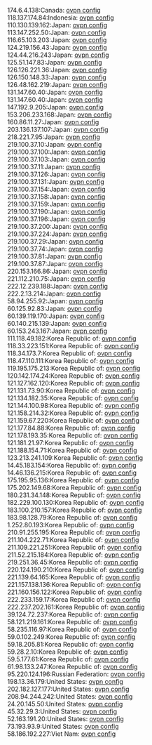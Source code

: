 174.6.4.138:Canada: [ovpn config](vpn/174_6_4_138.ovpn)  
118.137.174.84:Indonesia: [ovpn config](vpn/118_137_174_84.ovpn)  
110.130.139.162:Japan: [ovpn config](vpn/110_130_139_162.ovpn)  
113.147.252.50:Japan: [ovpn config](vpn/113_147_252_50.ovpn)  
116.65.103.203:Japan: [ovpn config](vpn/116_65_103_203.ovpn)  
124.219.156.43:Japan: [ovpn config](vpn/124_219_156_43.ovpn)  
124.44.216.243:Japan: [ovpn config](vpn/124_44_216_243.ovpn)  
125.51.147.83:Japan: [ovpn config](vpn/125_51_147_83.ovpn)  
126.126.221.36:Japan: [ovpn config](vpn/126_126_221_36.ovpn)  
126.150.148.33:Japan: [ovpn config](vpn/126_150_148_33.ovpn)  
126.48.162.219:Japan: [ovpn config](vpn/126_48_162_219.ovpn)  
131.147.60.40:Japan: [ovpn config](vpn/131_147_60_40.ovpn)  
131.147.60.40:Japan: [ovpn config](vpn/131_147_60_40.ovpn)  
147.192.9.205:Japan: [ovpn config](vpn/147_192_9_205.ovpn)  
153.206.233.168:Japan: [ovpn config](vpn/153_206_233_168.ovpn)  
160.86.11.27:Japan: [ovpn config](vpn/160_86_11_27.ovpn)  
203.136.137.107:Japan: [ovpn config](vpn/203_136_137_107.ovpn)  
218.221.7.95:Japan: [ovpn config](vpn/218_221_7_95.ovpn)  
219.100.37.10:Japan: [ovpn config](vpn/219_100_37_10.ovpn)  
219.100.37.100:Japan: [ovpn config](vpn/219_100_37_100.ovpn)  
219.100.37.103:Japan: [ovpn config](vpn/219_100_37_103.ovpn)  
219.100.37.11:Japan: [ovpn config](vpn/219_100_37_11.ovpn)  
219.100.37.126:Japan: [ovpn config](vpn/219_100_37_126.ovpn)  
219.100.37.131:Japan: [ovpn config](vpn/219_100_37_131.ovpn)  
219.100.37.154:Japan: [ovpn config](vpn/219_100_37_154.ovpn)  
219.100.37.158:Japan: [ovpn config](vpn/219_100_37_158.ovpn)  
219.100.37.159:Japan: [ovpn config](vpn/219_100_37_159.ovpn)  
219.100.37.190:Japan: [ovpn config](vpn/219_100_37_190.ovpn)  
219.100.37.196:Japan: [ovpn config](vpn/219_100_37_196.ovpn)  
219.100.37.200:Japan: [ovpn config](vpn/219_100_37_200.ovpn)  
219.100.37.224:Japan: [ovpn config](vpn/219_100_37_224.ovpn)  
219.100.37.29:Japan: [ovpn config](vpn/219_100_37_29.ovpn)  
219.100.37.74:Japan: [ovpn config](vpn/219_100_37_74.ovpn)  
219.100.37.81:Japan: [ovpn config](vpn/219_100_37_81.ovpn)  
219.100.37.87:Japan: [ovpn config](vpn/219_100_37_87.ovpn)  
220.153.166.86:Japan: [ovpn config](vpn/220_153_166_86.ovpn)  
221.112.210.75:Japan: [ovpn config](vpn/221_112_210_75.ovpn)  
222.12.239.188:Japan: [ovpn config](vpn/222_12_239_188.ovpn)  
222.2.13.214:Japan: [ovpn config](vpn/222_2_13_214.ovpn)  
58.94.255.92:Japan: [ovpn config](vpn/58_94_255_92.ovpn)  
60.125.92.83:Japan: [ovpn config](vpn/60_125_92_83.ovpn)  
60.139.119.170:Japan: [ovpn config](vpn/60_139_119_170.ovpn)  
60.140.215.139:Japan: [ovpn config](vpn/60_140_215_139.ovpn)  
60.153.243.167:Japan: [ovpn config](vpn/60_153_243_167.ovpn)  
111.118.49.182:Korea Republic of: [ovpn config](vpn/111_118_49_182.ovpn)  
118.33.223.151:Korea Republic of: [ovpn config](vpn/118_33_223_151.ovpn)  
118.34.173.7:Korea Republic of: [ovpn config](vpn/118_34_173_7.ovpn)  
118.47.110.111:Korea Republic of: [ovpn config](vpn/118_47_110_111.ovpn)  
119.195.175.213:Korea Republic of: [ovpn config](vpn/119_195_175_213.ovpn)  
120.142.174.24:Korea Republic of: [ovpn config](vpn/120_142_174_24.ovpn)  
121.127.162.120:Korea Republic of: [ovpn config](vpn/121_127_162_120.ovpn)  
121.131.73.90:Korea Republic of: [ovpn config](vpn/121_131_73_90.ovpn)  
121.134.182.35:Korea Republic of: [ovpn config](vpn/121_134_182_35.ovpn)  
121.144.100.98:Korea Republic of: [ovpn config](vpn/121_144_100_98.ovpn)  
121.158.214.32:Korea Republic of: [ovpn config](vpn/121_158_214_32.ovpn)  
121.159.67.220:Korea Republic of: [ovpn config](vpn/121_159_67_220.ovpn)  
121.177.84.88:Korea Republic of: [ovpn config](vpn/121_177_84_88.ovpn)  
121.178.193.35:Korea Republic of: [ovpn config](vpn/121_178_193_35.ovpn)  
121.181.21.97:Korea Republic of: [ovpn config](vpn/121_181_21_97.ovpn)  
121.188.154.71:Korea Republic of: [ovpn config](vpn/121_188_154_71.ovpn)  
123.213.241.109:Korea Republic of: [ovpn config](vpn/123_213_241_109.ovpn)  
14.45.183.154:Korea Republic of: [ovpn config](vpn/14_45_183_154.ovpn)  
14.46.136.215:Korea Republic of: [ovpn config](vpn/14_46_136_215.ovpn)  
175.195.95.136:Korea Republic of: [ovpn config](vpn/175_195_95_136.ovpn)  
175.202.149.68:Korea Republic of: [ovpn config](vpn/175_202_149_68.ovpn)  
180.231.34.148:Korea Republic of: [ovpn config](vpn/180_231_34_148.ovpn)  
182.229.100.130:Korea Republic of: [ovpn config](vpn/182_229_100_130.ovpn)  
183.100.210.157:Korea Republic of: [ovpn config](vpn/183_100_210_157.ovpn)  
183.98.128.79:Korea Republic of: [ovpn config](vpn/183_98_128_79.ovpn)  
1.252.80.193:Korea Republic of: [ovpn config](vpn/1_252_80_193.ovpn)  
210.91.255.195:Korea Republic of: [ovpn config](vpn/210_91_255_195.ovpn)  
211.104.222.71:Korea Republic of: [ovpn config](vpn/211_104_222_71.ovpn)  
211.109.221.251:Korea Republic of: [ovpn config](vpn/211_109_221_251.ovpn)  
211.52.215.184:Korea Republic of: [ovpn config](vpn/211_52_215_184.ovpn)  
219.251.36.45:Korea Republic of: [ovpn config](vpn/219_251_36_45.ovpn)  
220.124.190.210:Korea Republic of: [ovpn config](vpn/220_124_190_210.ovpn)  
221.139.64.165:Korea Republic of: [ovpn config](vpn/221_139_64_165.ovpn)  
221.157.138.136:Korea Republic of: [ovpn config](vpn/221_157_138_136.ovpn)  
221.160.156.122:Korea Republic of: [ovpn config](vpn/221_160_156_122.ovpn)  
222.233.159.17:Korea Republic of: [ovpn config](vpn/222_233_159_17.ovpn)  
222.237.202.161:Korea Republic of: [ovpn config](vpn/222_237_202_161.ovpn)  
39.124.72.237:Korea Republic of: [ovpn config](vpn/39_124_72_237.ovpn)  
58.121.219.161:Korea Republic of: [ovpn config](vpn/58_121_219_161.ovpn)  
58.235.116.97:Korea Republic of: [ovpn config](vpn/58_235_116_97.ovpn)  
59.0.102.249:Korea Republic of: [ovpn config](vpn/59_0_102_249.ovpn)  
59.18.205.81:Korea Republic of: [ovpn config](vpn/59_18_205_81.ovpn)  
59.28.2.10:Korea Republic of: [ovpn config](vpn/59_28_2_10.ovpn)  
59.5.177.61:Korea Republic of: [ovpn config](vpn/59_5_177_61.ovpn)  
61.98.133.247:Korea Republic of: [ovpn config](vpn/61_98_133_247.ovpn)  
95.220.124.196:Russian Federation: [ovpn config](vpn/95_220_124_196.ovpn)  
198.13.36.179:United States: [ovpn config](vpn/198_13_36_179.ovpn)  
202.182.127.177:United States: [ovpn config](vpn/202_182_127_177.ovpn)  
208.94.244.242:United States: [ovpn config](vpn/208_94_244_242.ovpn)  
24.20.145.50:United States: [ovpn config](vpn/24_20_145_50.ovpn)  
45.32.29.3:United States: [ovpn config](vpn/45_32_29_3.ovpn)  
52.163.191.20:United States: [ovpn config](vpn/52_163_191_20.ovpn)  
73.193.93.9:United States: [ovpn config](vpn/73_193_93_9.ovpn)  
58.186.192.227:Viet Nam: [ovpn config](vpn/58_186_192_227.ovpn)  
